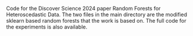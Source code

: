 Code for the Discover Science 2024 paper Random Forests for Heteroscedastic Data. The two files in the main directory are the modified sklearn based random forests that the work is based on. The full code for the experiments is also available.
